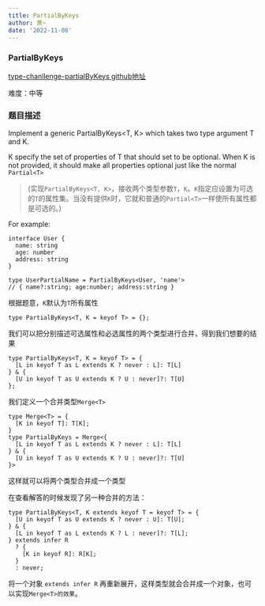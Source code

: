 ```yaml
---
title: PartialByKeys
author: 萧~
date: '2022-11-08'
---
```


### PartialByKeys

[type-chanllenge-partialByKeys github地址](https://github.com/type-challenges/type-challenges/blob/main/questions/02757-medium-partialbykeys/README.zh-CN.md)

难度：中等

### 题目描述

Implement a generic PartialByKeys<T, K> which takes two type argument T and K.

K specify the set of properties of T that should set to be optional. When K is not provided, it should make all properties optional just like the normal ```Partial<T>```

>(实现```PartialByKeys<T, K>```，接收两个类型参数```T```，```K```。```K```指定应设置为可选的```T```的属性集。当没有提供```K```时，它就和普通的```Partial<T>```一样使所有属性都是可选的。)

For example:
```
interface User {
  name: string
  age: number
  address: string
}

type UserPartialName = PartialByKeys<User, 'name'>
// { name?:string; age:number; address:string }
```

根据题意，```K```默认为```T```所有属性
```
type PartialByKeys<T, K = keyof T> = {};
```
我们可以把分别描述可选属性和必选属性的两个类型进行合并，得到我们想要的结果
```
type PartialByKeys<T, K = keyof T> = {
  [L in keyof T as L extends K ? never : L]: T[L]
} & {
  [U in keyof T as U extends K ? U : never]?: T[U]
};
```
我们定义一个合并类型```Merge<T>```
```
type Merge<T> = {
  [K in keyof T]: T[K];
}
type PartialByKeys = Merge<{
  [L in keyof T as L extends K ? never : L]: T[L]
} & {
  [U in keyof T as U extends K ? U : never]?: T[U]
}>
```
这样就可以将两个类型合并成一个类型

在查看解答的时候发现了另一种合并的方法：
```
type PartialByKeys<T, K extends keyof T = keyof T> = {
  [U in keyof T as U extends K ? never : U]: T[U];
} & {
  [L in keyof T as L extends K ? L : never]?: T[L];
} extends infer R 
  ? {
    [K in keyof R]: R[K];
  }
  : never;
```

将一个对象 ```extends infer R``` 再重新展开，这样类型就会合并成一个对象，也可以实现```Merge<T>的效果```。